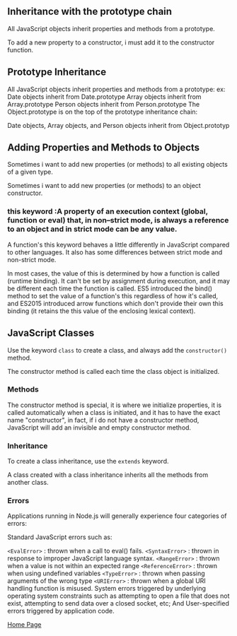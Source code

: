 ## Inheritance with the prototype chain

All JavaScript objects inherit properties and methods from a prototype.

To add a new property to a constructor, i must add it to the constructor function.

## Prototype Inheritance

All JavaScript objects inherit properties and methods from a prototype:
ex:
Date objects inherit from Date.prototype
Array objects inherit from Array.prototype
Person objects inherit from Person.prototype
The Object.prototype is on the top of the prototype inheritance chain:

Date objects, Array objects, and Person objects inherit from Object.prototyp

## Adding Properties and Methods to Objects
Sometimes i want to add new properties (or methods) to all existing objects of a given type.

Sometimes i want to add new properties (or methods) to an object constructor.


### this keyword :A property of an execution context (global, function or eval) that, in non–strict mode, is always a reference to an object and in strict mode can be any value.

A function's this keyword behaves a little differently in JavaScript compared to other languages. It also has some differences between strict mode and non-strict mode.

In most cases, the value of this is determined by how a function is called (runtime binding). It can't be set by assignment during execution, and it may be different each time the function is called. ES5 introduced the bind() method to set the value of a function's this regardless of how it's called, and ES2015 introduced arrow functions which don't provide their own this binding (it retains the this value of the enclosing lexical context).

## JavaScript Classes

Use the keyword `class` to create a class, and always add the `constructor()` method.

The constructor method is called each time the class object is initialized.

### Methods

The constructor method is special, it is where we initialize properties, it is called automatically when a class is initiated, and it has to have the exact name "constructor", in fact, if i do not have a constructor method, JavaScript will add an invisible and empty constructor method.

### Inheritance
To create a class inheritance, use the `extends` keyword.

A class created with a class inheritance inherits all the methods from another class.

### Errors

Applications running in Node.js will generally experience four categories of errors:

Standard JavaScript errors such as:

`<EvalError>` : thrown when a call to eval() fails.
`<SyntaxError>` : thrown in response to improper JavaScript language syntax.
`<RangeError>` : thrown when a value is not within an expected range
`<ReferenceError>` : thrown when using undefined variables
`<TypeError>` : thrown when passing arguments of the wrong type
`<URIError>` : thrown when a global URI handling function is misused.
System errors triggered by underlying operating system constraints such as attempting to open a file that does not exist, attempting to send data over a closed socket, etc;
And User-specified errors triggered by application code.













[Home Page](https://osamamousa204.github.io/reading-notes-401/)
